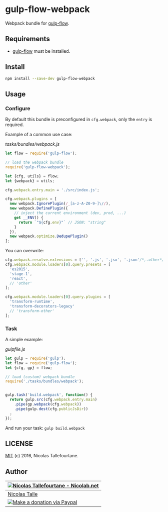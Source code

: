 # gulp-flow-webpack

Webpack bundle for [gulp-flow](https://github.com/gulp-flow/gulp-flow).


## Requirements

 * [gulp-flow](https://github.com/gulp-flow/gulp-flow) must be installed.


## Install

```sh
npm install --save-dev gulp-flow-webpack
```

## Usage

### Configure

By default this bundle is preconfigured in `cfg.webpack`, only the `entry` is required.

Example of a common use case:

_tasks/bundles/webpack.js_
```js
let flow = require('gulp-flow');

// load the webpack bundle
require('gulp-flow-webpack');

let {cfg, utils} = flow;
let {webpack} = utils;

cfg.webpack.entry.main = './src/index.js';

cfg.webpack.plugins = [
  new webpack.IgnorePlugin(/_[a-z-A-Z0-9-]\//),
  new webpack.DefinePlugin({
    // inject the current environment (dev, prod, ...)
    get __ENV() {
      return `"${cfg.env}"` // JSON: "string"
    }
  }),
  new webpack.optimize.DedupePlugin()
];
```

You can overwrite:

```js
cfg.webpack.resolve.extensions = ['', '.js', '.jsx', '.json'/*,.other*/];
cfg.webpack.module.loaders[0].query.presets = [
  'es2015',
  'stage-1',
  'react',
  // 'other'
];

cfg.webpack.module.loaders[0].query.plugins = [
  'transform-runtime',
  'transform-decorators-legacy'
  // 'transform-other'
];
```

### Task

A simple example:

_gulpfile.js_
```js
let gulp = require('gulp');
let flow = require('gulp-flow');
let {cfg, gp} = flow;

// load (custom) webpack bundle
require('./tasks/bundles/webpack');


gulp.task('build.webpack', function() {
  return gulp.src(cfg.webpack.entry.main)
    .pipe(gp.webpack(cfg.webpack))
    .pipe(gulp.dest(cfg.publicJsDir))
  ;
});
```

And run your task: `gulp build.webpack`


## LICENSE

[MIT](https://github.com/gulp-flow/gulp-flow-webpack/blob/master/LICENSE) (c) 2016, Nicolas Tallefourtane.


## Author

| [![Nicolas Tallefourtane - Nicolab.net](http://www.gravatar.com/avatar/d7dd0f4769f3aa48a3ecb308f0b457fc?s=64)](http://nicolab.net) |
|---|
| [Nicolas Talle](http://nicolab.net) |
| [![Make a donation via Paypal](https://www.paypalobjects.com/en_US/i/btn/btn_donate_SM.gif)](https://www.paypal.com/cgi-bin/webscr?cmd=_s-xclick&hosted_button_id=PGRH4ZXP36GUC) |